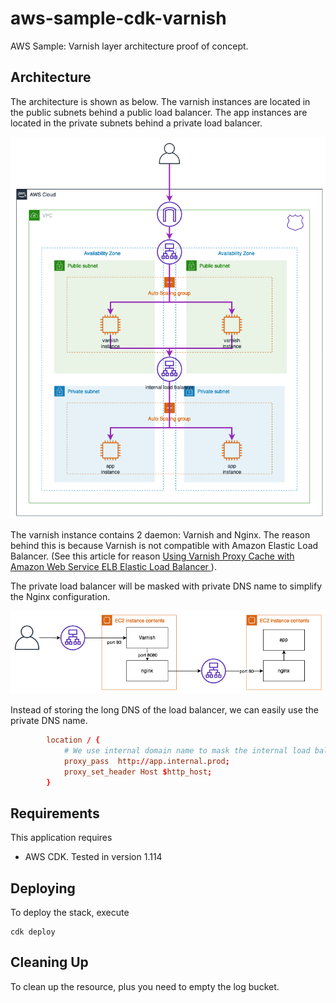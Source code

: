 # aws-sample-cdk-varnish
AWS Sample: Varnish layer architecture proof of concept.

## Architecture

The architecture is shown as below. The varnish instances are located
in the public subnets behind a public load balancer. The app instances
are located in the private subnets behind a private load balancer.

![architecture](docs/images/AWS-Sample-Varnish-Page-1.png)

The varnish instance contains 2 daemon: Varnish and Nginx. The reason behind this is because Varnish is not compatible with Amazon Elastic Load Balancer. (See this article for reason [ Using Varnish Proxy Cache with Amazon Web Service ELB Elastic Load Balancer ](http://blog.domenech.org/2013/09/using-varnish-proxy-cache-with-amazon-web-services-elastic-load-balancer-elb.html)).

The private load balancer will be masked with private DNS name to simplify the Nginx configuration.

![architecture](docs/images/AWS-Sample-Varnish-Page-2.png)

Instead of storing the long DNS of the load balancer, we can easily use the private DNS name.
```conf
        location / {
            # We use internal domain name to mask the internal load balancer.
            proxy_pass  http://app.internal.prod;
            proxy_set_header Host $http_host;
        }
```
## Requirements

This application requires
- AWS CDK. Tested in version 1.114

## Deploying

To deploy the stack, execute

```
cdk deploy
```

## Cleaning Up

To clean up the resource, plus you need to empty the log bucket.

```
```


